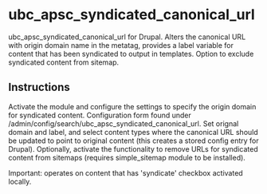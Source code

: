 ubc_apsc_syndicated_canonical_url
===========

ubc_apsc_syndicated_canonical_url for Drupal. Alters the canonical URL with origin domain name in the metatag, provides a label variable for content that has been syndicated to output in templates. Option to exclude syndicated content from sitemap.

Instructions
------------

Activate the module and configure the settings to specify the origin domain for syndicated content.
Configuration form found under /admin/config/search/ubc_apsc_syndicated_canonical_url.
Set orignal domain and label, and select content types where the canonical URL should be updated to point to original content (this creates a stored config entry for Drupal).
Optionally, activate the functionality to remove URLs for syndicated content from sitemaps (requires simple_sitemap module to be installed).

Important: operates on content that has 'syndicate' checkbox activated locally.